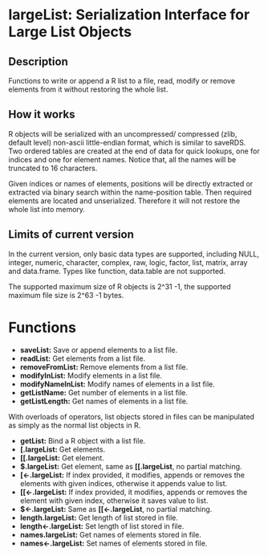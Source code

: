 # largeList: Serialization Interface for Large List Objects

## Description
Functions to write or append a R list to a file, read, modify or remove elements from it without restoring the whole list.

## How it works
R objects will be serialized with an uncompressed/ compressed (zlib, default level) non-ascii little-endian format, which is similar to saveRDS. Two ordered tables are created at the end of data for quick lookups, one for indices and one for element names. Notice that, all the names will be truncated to 16 characters. 

Given indices or names of elements, positions will be directly extracted or extracted via binary search within the name-position table. Then required elements are located and unserialized. Therefore it will not restore the whole list into memory. 

## Limits of current version
In the current version, only basic data types are supported, including NULL, integer, 
numeric, character, complex, raw, logic, factor, list, matrix, array and data.frame. 
Types like function, data.table are not supported. 

The supported maximum size of R objects is 2^31 -1, the supported maximum file 
size is 2^63 -1 bytes. 

# Functions
* **saveList:**   Save or append elements to a list file.
* **readList:**  Get elements from a list file.
* **removeFromList:** Remove elements from a list file.
* **modifyInList:** Modify elements in a list file.
* **modifyNameInList:** Modify names of elements in a list file.
* **getListName:** Get number of elements in a list file.
* **getListLength:** Get names of elements in a list file.

With overloads of operators, list objects stored in files can be manipulated as simply as the normal list objects in R.

* **getList:** Bind a R object with a list file.
* **\[.largeList:** Get elements.
* **\[\[.largeList:** Get element.
* **$.largeList:** Get element, same as **\[\[.largeList**, no partial matching.
* **\[<-.largeList:** If index provided, it modifies, appends or removes the elements with given indices, otherwise it appends value to list. 
* **\[\[<-.largeList:** If index provided, it modifies, appends or removes the element with given index, otherwise it saves value to list. 
* **$<-.largeList:** Same as **\[\[<-.largeList**, no partial matching.
* **length.largeList:** Get length of list stored in file.
* **length<-.largeList:** Set length of list stored in file.
* **names.largeList:** Get names of elements stored in file.
* **names<-.largeList:** Set names of elements stored in file.
